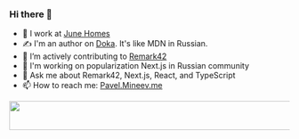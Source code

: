 ### Hi there 👋

- 🔭 I work at [June Homes](https://junehomes.com)  
- ✍️ I'm an author on [Doka](http://doka.guide/). It's like MDN in Russian.
- 🔬 I’m actively contributing to [Remark42](https://remark42.com)
- 🎤 I'm working on popularization Next.js in Russian community
- 💬 Ask me about Remark42, Next.js, React, and TypeScript
- 📫 How to reach me: [Pavel.Mineev.me](https://pavel.mineev.me) 

<a href="https://github.com/akellbl4/spotify-badge">
<img src="https://spotify-badge.vercel.app/api/now-playing" width="540" height="52">
</a>
